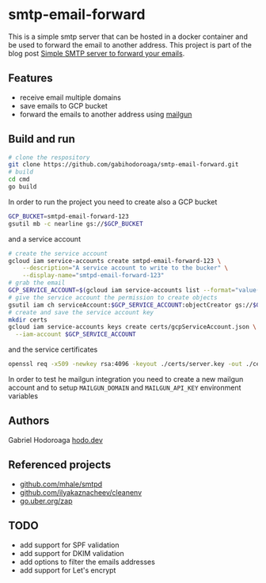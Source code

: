 # smtp-email-forward

This is a simple smtp server that can be hosted in a docker container and be used to forward the email to another address. This project is part of the blog post [Simple SMTP server to forward your emails](http://hodo.dev/posts/post-20-smtp-server/).

## Features

- receive email multiple domains
- save emails to GCP bucket
- forward the emails to another address using [mailgun](https://www.mailgun.com)

## Build and run

```bash
# clone the respository
git clone https://github.com/gabihodoroaga/smtp-email-forward.git
# build
cd cmd
go build
```

In order to run the project you need to create also a GCP bucket 

```bash
GCP_BUCKET=smtpd-email-forward-123
gsutil mb -c nearline gs://$GCP_BUCKET
```

and a service account

```bash
# create the service account
gcloud iam service-accounts create smtpd-email-forward-123 \
    --description="A service account to write to the bucker" \
    --display-name="smtpd-email-forward-123"
# grab the email
GCP_SERVICE_ACCOUNT=$(gcloud iam service-accounts list --format="value(email)" --filter="displayName=smtpd-email-forward-123")
# give the service account the permission to create objects
gsutil iam ch serviceAccount:$GCP_SERVICE_ACCOUNT:objectCreator gs://$GCP_BUCKET
# create and save the service account key
mkdir certs
gcloud iam service-accounts keys create certs/gcpServiceAccount.json \
  --iam-account $GCP_SERVICE_ACCOUNT
```

and the service certificates

```bash
openssl req -x509 -newkey rsa:4096 -keyout ./certs/server.key -out ./certs/server.crt -days 365 -nodes
```

In order to test he mailgun integration you need to create a new mailgun account and to setup ```MAILGUN_DOMAIN``` and ```MAILGUN_API_KEY``` environment variables

## Authors

Gabriel Hodoroaga [hodo.dev](https://hodo.dev)

## Referenced projects

- [github.com/mhale/smtpd](https://github.com/mhale/smtpd)
- [github.com/ilyakaznacheev/cleanenv](https://github.com/ilyakaznacheev/cleanenv)
- [go.uber.org/zap](https://github.com/uber-go/zap)

## TODO

- add support for SPF validation
- add support for DKIM validation 
- add options to filter the emails addresses
- add support for Let's encrypt
